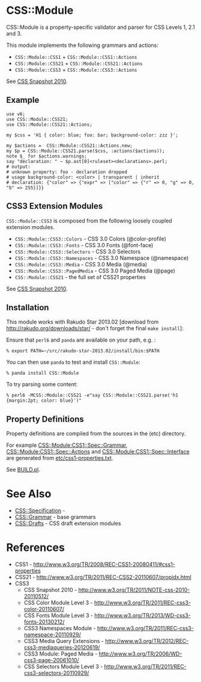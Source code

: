 CSS::Module
=============

CSS::Module is a property-specific validator and parser for CSS Levels 1, 2.1 and  3.

This module implements the following grammars and actions:

- `CSS::Module::CSS1` + `CSS::Module::CSS1::Actions`
- `CSS::Module::CSS21` + `CSS::Module::CSS21::Actions`
- `CSS::Module::CSS3` + `CSS::Module::CSS3::Actions`

See [CSS Snapshot 2010](http://www.w3.org/TR/2011/NOTE-css-2010-20110512/).

Example
-------

    use v6;
    use CSS::Module::CSS21;
    use CSS::Module::CSS21::Actions;

    my $css = 'H1 { color: blue; foo: bar; background-color: zzz }';

    my $actions =  CSS::Module::CSS21::Actions.new;
    my $p = CSS::Module::CSS21.parse($css, :actions($actions));
    note $_ for $actions.warnings;
    say "declaration: " ~ $p.ast[0]<ruleset><declarations>.perl;
    # output:
    # unknown property: foo - declaration dropped
    # usage background-color: <color> | transparent | inherit
    # declaration: {"color" => {"expr" => ["color" => {"r" => 0, "g" => 0, "b" => 255}]}}

CSS3 Extension Modules
----------------------
`CSS::Module::CSS3` is composed from the following loosely coupled extension modules.

- `CSS::Module::CSS3::Colors`     - CSS 3.0 Colors (@color-profile)
- `CSS::Module::CSS3::Fonts`      - CSS 3.0 Fonts (@font-face)
- `CSS::Module::CSS3::Selectors`  - CSS 3.0 Selectors
- `CSS::Module::CSS3::Namespaces` - CSS 3.0 Namespace (@namespace)
- `CSS::Module::CSS3::Media`      - CSS 3.0 Media (@media)
- `CSS::Module::CSS3::PagedMedia` - CSS 3.0 Paged Media (@page)
- `CSS::Module::CSS21`            - the full set of CSS21 properties

See [CSS Snapshot 2010](http://www.w3.org/TR/2011/NOTE-css-2010-20110512/).

Installation
------------
This module works with Rakudo Star 2013.02 [download from http://rakudo.org/downloads/star/ - don't forget the final `make install`]:

Ensure that `perl6` and `panda` are available on your path, e.g. :

    % export PATH=~/src/rakudo-star-2013.02/install/bin:$PATH

You can then use `panda` to test and install `CSS::Module`:

    % panda install CSS::Module

To try parsing some content:

    % perl6 -MCSS::Module::CSS21 -e"say CSS::Module::CSS21.parse('h1 {margin:2pt; color: blue}')"

Property Definitions
--------------------
Property definitions are compiled from the sources in the (etc) directory.

For example [CSS::Module:CSS1::Spec::Grammar](lib/CSS/Module/CSS1/Spec/Grammar.pm), [CSS::Module:CSS1::Spec::Actions](lib/CSS/Module/CSS1/Spec/Actions.pm) and [CSS::Module:CSS1::Spec::Interface](lib/CSS/Module/CSS1/Spec/Interface.pm) are generated from [etc/css1-properties.txt](etc/css1-properties.txt).

See [BUILD.pl](BUILD.pl).

See Also
========
- [CSS::Specification](https://github.com/p6-css/perl6-CSS-Specification) - 
- [CSS::Grammar](https://github.com/p6-css/perl6-CSS-Grammar) - base grammars
- [CSS::Drafts](https://github.com/p6-css/perl6-CSS-Drafts) - CSS draft extension modules

References
==========
- CSS1 - http://www.w3.org/TR/2008/REC-CSS1-20080411/#css1-properties
- CSS21 - http://www.w3.org/TR/2011/REC-CSS2-20110607/propidx.html
- CSS3
  - CSS Snapshot 2010 - http://www.w3.org/TR/2011/NOTE-css-2010-20110512/
  - CSS Color Module Level 3 - http://www.w3.org/TR/2011/REC-css3-color-20110607/
  - CSS Fonts Module Level 3 - http://www.w3.org/TR/2013/WD-css3-fonts-20130212/
  - CSS3 Namespaces Module - http://www.w3.org/TR/2011/REC-css3-namespace-20110929/
  - CSS3 Media Query Extensions - http://www.w3.org/TR/2012/REC-css3-mediaqueries-20120619/
  - CSS3 Module: Paged Media - http://www.w3.org/TR/2006/WD-css3-page-20061010/
  - CSS Selectors Module Level 3 - http://www.w3.org/TR/2011/REC-css3-selectors-20110929/


